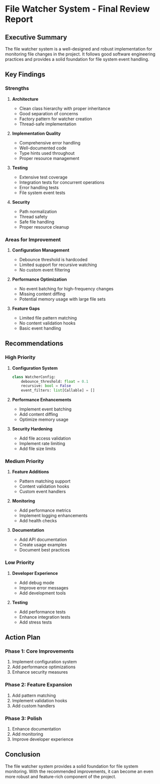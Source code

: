 # File Watcher System - Final Review Report

## Executive Summary

The file watcher system is a well-designed and robust implementation for monitoring file changes in the project. It follows good software engineering practices and provides a solid foundation for file system event handling.

## Key Findings

### Strengths

1. **Architecture**

   - Clean class hierarchy with proper inheritance
   - Good separation of concerns
   - Factory pattern for watcher creation
   - Thread-safe implementation

2. **Implementation Quality**

   - Comprehensive error handling
   - Well-documented code
   - Type hints used throughout
   - Proper resource management

3. **Testing**

   - Extensive test coverage
   - Integration tests for concurrent operations
   - Error handling tests
   - File system event tests

4. **Security**
   - Path normalization
   - Thread safety
   - Safe file handling
   - Proper resource cleanup

### Areas for Improvement

1. **Configuration Management**

   - Debounce threshold is hardcoded
   - Limited support for recursive watching
   - No custom event filtering

2. **Performance Optimization**

   - No event batching for high-frequency changes
   - Missing content diffing
   - Potential memory usage with large file sets

3. **Feature Gaps**
   - Limited file pattern matching
   - No content validation hooks
   - Basic event handling

## Recommendations

### High Priority

1. **Configuration System**

   ```python
   class WatcherConfig:
       debounce_threshold: float = 0.1
       recursive: bool = False
       event_filters: list[Callable] = []
   ```

2. **Performance Enhancements**

   - Implement event batching
   - Add content diffing
   - Optimize memory usage

3. **Security Hardening**
   - Add file access validation
   - Implement rate limiting
   - Add file size limits

### Medium Priority

1. **Feature Additions**

   - Pattern matching support
   - Content validation hooks
   - Custom event handlers

2. **Monitoring**

   - Add performance metrics
   - Implement logging enhancements
   - Add health checks

3. **Documentation**
   - Add API documentation
   - Create usage examples
   - Document best practices

### Low Priority

1. **Developer Experience**

   - Add debug mode
   - Improve error messages
   - Add development tools

2. **Testing**
   - Add performance tests
   - Enhance integration tests
   - Add stress tests

## Action Plan

### Phase 1: Core Improvements

1. Implement configuration system
2. Add performance optimizations
3. Enhance security measures

### Phase 2: Feature Expansion

1. Add pattern matching
2. Implement validation hooks
3. Add custom handlers

### Phase 3: Polish

1. Enhance documentation
2. Add monitoring
3. Improve developer experience

## Conclusion

The file watcher system provides a solid foundation for file system monitoring. With the recommended improvements, it can become an even more robust and feature-rich component of the project.
